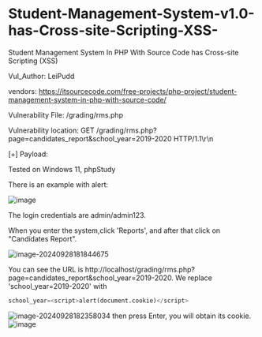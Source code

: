 # Student-Management-System-v1.0-has-Cross-site-Scripting-XSS-
Student Management System In PHP With Source Code has Cross-site Scripting (XSS)

Vul_Author: LeiPudd

vendors: https://itsourcecode.com/free-projects/php-project/student-management-system-in-php-with-source-code/

Vulnerability File: /grading/rms.php

Vulnerability location: GET /grading/rms.php?page=candidates_report&school_year=2019-2020 HTTP/1.1\r\n

[+] Payload: <script>alert(document.cookie)</script>

Tested on Windows 11, phpStudy

There is an example with alert:

![image](https://github.com/user-attachments/assets/1559d239-ba04-4621-981a-ec01066c901e)

The login credentials are admin/admin123.

When you enter the system,click 'Reports', and after that click on "Candidates Report".

![image-20240928181844675](https://github.com/user-attachments/assets/513d2455-b256-42e8-b8ae-68f87af9c8f4)

You can see the URL is http://localhost/grading/rms.php?page=candidates_report&school_year=2019-2020. We replace 'school_year=2019-2020' with
```sql
school_year=<script>alert(document.cookie)</script>
```
![image-20240928182358034](https://github.com/user-attachments/assets/56125c54-3185-4ea2-aa19-6ea43f8759c4)
then press Enter, you will obtain its cookie.
![image](https://github.com/user-attachments/assets/8b8cb463-dbaf-4643-8204-3e7d255018f0)
